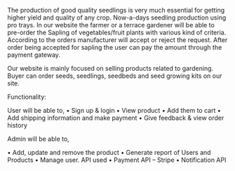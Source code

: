 The production of good quality seedlings is very much essential for getting higher yield and quality of any crop. Now-a-days seedling production using pro trays. In our website the farmer or a terrace gardener will be able to pre-order the Sapling of vegetables/fruit plants with various kind of criteria. According to the orders manufacturer will accept or reject the request. After order being accepted for sapling the user can pay the amount through the payment gateway.

Our website is mainly focused on selling products related to gardening. Buyer can order seeds, seedlings, seedbeds and seed growing kits on our site.

Functionality: 

User will be able to, 
• Sign up & login
• View product
• Add them to cart
• Add shipping information and make payment
• Give feedback & view order history

Admin will be able to, 

• Add, update and remove the product
• Generate report of Users and Products
• Manage user. API used
• Payment API – Stripe 
• Notification API
